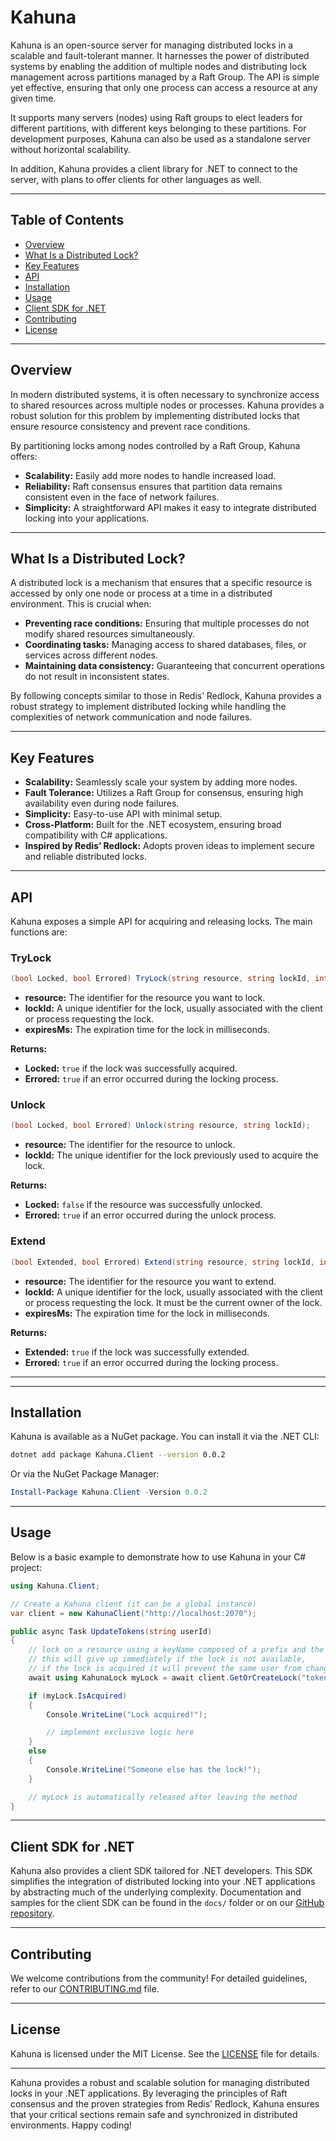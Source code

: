 # Kahuna

Kahuna is an open-source server for managing distributed locks in a scalable and fault-tolerant manner. It harnesses the power of distributed systems by enabling the addition of multiple nodes and distributing lock management across partitions managed by a Raft Group. The API is simple yet effective, ensuring that only one process can access a resource at any given time.

It supports many servers (nodes) using Raft groups to elect leaders for different partitions, with different keys belonging to these partitions. For development purposes, Kahuna can also be used as a standalone server without horizontal scalability.

In addition, Kahuna provides a client library for .NET to connect to the server, with plans to offer clients for other languages as well.

---

## Table of Contents

- [Overview](#overview)
- [What Is a Distributed Lock?](#what-is-a-distributed-lock)
- [Key Features](#key-features)
- [API](#api)
- [Installation](#installation)
- [Usage](#usage)
- [Client SDK for .NET](#client-sdk-for-net)
- [Contributing](#contributing)
- [License](#license)

---

## Overview

In modern distributed systems, it is often necessary to synchronize access to shared resources across multiple nodes or processes. Kahuna provides a robust solution for this problem by implementing distributed locks that ensure resource consistency and prevent race conditions.

By partitioning locks among nodes controlled by a Raft Group, Kahuna offers:

- **Scalability:** Easily add more nodes to handle increased load.
- **Reliability:** Raft consensus ensures that partition data remains consistent even in the face of network failures.
- **Simplicity:** A straightforward API makes it easy to integrate distributed locking into your applications.

---

## What Is a Distributed Lock?

A distributed lock is a mechanism that ensures that a specific resource is accessed by only one node or process at a time in a distributed environment. This is crucial when:

- **Preventing race conditions:** Ensuring that multiple processes do not modify shared resources simultaneously.
- **Coordinating tasks:** Managing access to shared databases, files, or services across different nodes.
- **Maintaining data consistency:** Guaranteeing that concurrent operations do not result in inconsistent states.

By following concepts similar to those in Redis’ Redlock, Kahuna provides a robust strategy to implement distributed locking while handling the complexities of network communication and node failures.

---

## Key Features

- **Scalability:** Seamlessly scale your system by adding more nodes.
- **Fault Tolerance:** Utilizes a Raft Group for consensus, ensuring high availability even during node failures.
- **Simplicity:** Easy-to-use API with minimal setup.
- **Cross-Platform:** Built for the .NET ecosystem, ensuring broad compatibility with C# applications.
- **Inspired by Redis’ Redlock:** Adopts proven ideas to implement secure and reliable distributed locks.

---

## API

Kahuna exposes a simple API for acquiring and releasing locks. The main functions are:

### TryLock

```csharp
(bool Locked, bool Errored) TryLock(string resource, string lockId, int expiresMs);
```

- **resource:** The identifier for the resource you want to lock.
- **lockId:** A unique identifier for the lock, usually associated with the client or process requesting the lock.
- **expiresMs:** The expiration time for the lock in milliseconds.

**Returns:**
- **Locked:** `true` if the lock was successfully acquired.
- **Errored:** `true` if an error occurred during the locking process.

### Unlock

```csharp
(bool Locked, bool Errored) Unlock(string resource, string lockId);
```

- **resource:** The identifier for the resource to unlock.
- **lockId:** The unique identifier for the lock previously used to acquire the lock.

**Returns:**
- **Locked:** `false` if the resource was successfully unlocked.
- **Errored:** `true` if an error occurred during the unlock process.

### Extend

```csharp
(bool Extended, bool Errored) Extend(string resource, string lockId, int expiresMs);
```

- **resource:** The identifier for the resource you want to extend.
- **lockId:** A unique identifier for the lock, usually associated with the client or process requesting the lock. It must be the current owner of the lock.
- **expiresMs:** The expiration time for the lock in milliseconds.

**Returns:**
- **Extended:** `true` if the lock was successfully extended.
- **Errored:** `true` if an error occurred during the locking process.

---

---

## Installation

Kahuna is available as a NuGet package. You can install it via the .NET CLI:

```bash
dotnet add package Kahuna.Client --version 0.0.2
```

Or via the NuGet Package Manager:

```powershell
Install-Package Kahuna.Client -Version 0.0.2
```

---

## Usage

Below is a basic example to demonstrate how to use Kahuna in your C# project:

```csharp
using Kahuna.Client;

// Create a Kahuna client (it can be a global instance)
var client = new KahunaClient("http://localhost:2070");

public async Task UpdateTokens(string userId)
{
    // lock on a resource using a keyName composed of a prefix and the user's id,
    // this will give up immediately if the lock is not available,
    // if the lock is acquired it will prevent the same user from changing the same data concurrently
    await using KahunaLock myLock = await client.GetOrCreateLock("tokens-" + userId, TimeSpan.FromSeconds(5));

    if (myLock.IsAcquired)
    {
        Console.WriteLine("Lock acquired!");

        // implement exclusive logic here
    }
    else
    {
        Console.WriteLine("Someone else has the lock!");
    }

    // myLock is automatically released after leaving the method
}
```

---

## Client SDK for .NET

Kahuna also provides a client SDK tailored for .NET developers. This SDK simplifies the integration of distributed locking into your .NET applications by abstracting much of the underlying complexity. Documentation and samples for the client SDK can be found in the `docs/` folder or on our [GitHub repository](https://github.com/andresgutierrez/kahuna).

---

## Contributing

We welcome contributions from the community! For detailed guidelines, refer to our [CONTRIBUTING.md](CONTRIBUTING.md) file.

---

## License

Kahuna is licensed under the MIT License. See the [LICENSE](LICENSE) file for details.

---

Kahuna provides a robust and scalable solution for managing distributed locks in your .NET applications. By leveraging the principles of Raft consensus and the proven strategies from Redis’ Redlock, Kahuna ensures that your critical sections remain safe and synchronized in distributed environments. Happy coding!